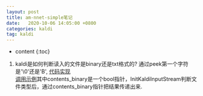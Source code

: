 ```yaml
---
layout: post
title: am-nnet-simple笔记
date:   2020-10-06 14:05:00 +0800
categories: kaldi
tag: kaldi
---
```


* content
{:toc}

1. kaldi是如何判断读入的文件是binary还是txt格式的?
   通过peek第一个字符是'\0'还是'B', [代码实现](https://github.com/kaldi-asr/kaldi/blob/bcd163c5ae45a9dcc488c86e98281649b8156529/src/base/io-funcs-inl.h#L306:1)  
   [调用示例](https://github.com/kaldi-asr/kaldi/blob/master/src/util/kaldi-io.cc#L817)其中contents_binary是一个bool指针，InitKaldiInputStream判断文件类型后，通过contents_binary指针把结果传递出来.
